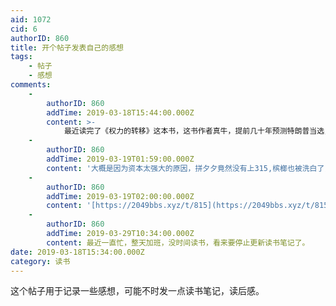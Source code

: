 ```yaml
---
aid: 1072
cid: 6
authorID: 860
title: 开个帖子发表自己的感想
tags:
    - 帖子
    - 感想
comments:
    -
        authorID: 860
        addTime: 2019-03-18T15:44:00.000Z
        content: >-
            最近读完了《权力的转移》这本书，这书作者真牛，提前几十年预测特朗普当选，不过作者也没有想到中国的权力没有转移吧，权力总是在转移的，培根说：“知识就是力量。”然而，我并没有看到知识分子在中国受到尊敬，这样的人在文化大革中甚至是被批斗的对象。长期以来的愚民政策更是诞生了不少诸如“读书读傻”的反智主义的言论。什么“博士生设计的生产线不如一个小学生的风扇”之类。让人怀疑中国民众是否有思考的能力。
    -
        authorID: 860
        addTime: 2019-03-19T01:59:00.000Z
        content: '大概是因为资本太强大的原因，拼夕夕竟然没有上315,槟榔也被洗白了，吊诡的是资本还要服从党的安排'
    -
        authorID: 860
        addTime: 2019-03-19T02:00:00.000Z
        content: '[https://2049bbs.xyz/t/815](https://2049bbs.xyz/t/815)'
    -
        authorID: 860
        addTime: 2019-03-29T10:34:00.000Z
        content: 最近一直忙，整天加班，没时间读书，看来要停止更新读书笔记了。
date: 2019-03-18T15:34:00.000Z
category: 读书
---
```


这个帖子用于记录一些感想，可能不时发一点读书笔记，读后感。
